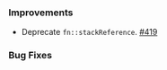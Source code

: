 ### Improvements
- Deprecate `fn::stackReference`.
  [#419](https://github.com/pulumi/pulumi-yaml/pull/419)

### Bug Fixes
